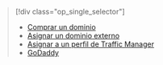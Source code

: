 > [!div class="op_single_selector"]
> * [Comprar un dominio](../articles/app-service-web/custom-dns-web-site-buydomains-web-app.md)
> * [Asignar un dominio externo](../articles/app-service-web/web-sites-custom-domain-name.md)
> * [Asignar a un perfil de Traffic Manager](../articles/app-service-web/web-sites-traffic-manager-custom-domain-name.md)
> * [GoDaddy](../articles/app-service-web/web-sites-godaddy-custom-domain-name.md)
> 
> 

